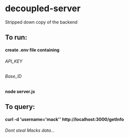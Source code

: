 # decoupled-server
Stripped down copy of the backend


## To run:
  #### create .env file containing
   ###### API_KEY
   ###### Base_ID
  #### node server.js
  
  ## To query:
  #### curl -d 'username='mack'' http://<area>localhost:3000/getInfo
  
  
  ###### Dont steal Macks data...
